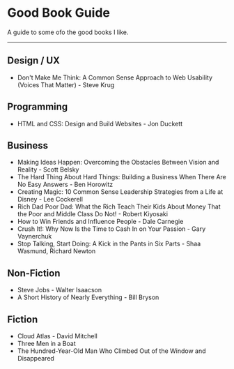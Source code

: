 # Good Book Guide

A guide to some ofo the good books I like.

---

## Design / UX
- Don't Make Me Think: A Common Sense Approach to Web Usability (Voices That Matter) - Steve Krug


## Programming
- HTML and CSS: Design and Build Websites - Jon Duckett


## Business
- Making Ideas Happen: Overcoming the Obstacles Between Vision and Reality - Scott Belsky
- The Hard Thing About Hard Things: Building a Business When There Are No Easy Answers - Ben Horowitz
- Creating Magic: 10 Common Sense Leadership Strategies from a Life at Disney - Lee Cockerell
- Rich Dad Poor Dad: What the Rich Teach Their Kids About Money That the Poor and Middle Class Do Not! - Robert Kiyosaki
- How to Win Friends and Influence People - Dale Carnegie
- Crush It!: Why Now Is the Time to Cash In on Your Passion - Gary Vaynerchuk
- Stop Talking, Start Doing: A Kick in the Pants in Six Parts - Shaa Wasmund, Richard Newton


## Non-Fiction
- Steve Jobs - Walter Isaacson
- A Short History of Nearly Everything - Bill Bryson


## Fiction
- Cloud Atlas - David Mitchell
- Three Men in a Boat
- The Hundred-Year-Old Man Who Climbed Out of the Window and Disappeared
